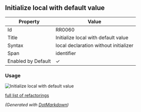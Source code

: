 ## Initialize local with default value

| Property           | Value                                 |
| ------------------ | ------------------------------------- |
| Id                 | RR0060                                |
| Title              | Initialize local with default value   |
| Syntax             | local declaration without initializer |
| Span               | identifier                            |
| Enabled by Default | &#x2713;                              |

### Usage

![Initialize local with default value](../../images/refactorings/InitializeLocalWithDefaultValue.png)

[full list of refactorings](Refactorings.md)

*\(Generated with [DotMarkdown](http://github.com/JosefPihrt/DotMarkdown)\)*